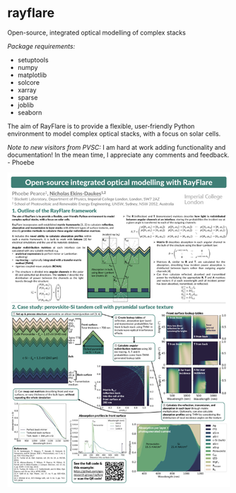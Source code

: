 # rayflare
Open-source, integrated optical modelling of complex stacks

*Package requirements:*
- setuptools
- numpy
- matplotlib
- solcore
- xarray
- sparse
- joblib
- seaborn

The aim of RayFlare is to provide a flexible, user-friendly Python environment to model complex optical stacks, with a focus on solar cells. 

*Note to new visitors from PVSC:* I am hard at work adding functionality and documentation! In the mean time, I appreciate any comments and feedback. - Phoebe

![poster](poster.png "RayFlare poster")




